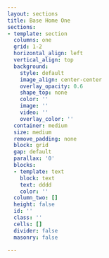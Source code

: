 ```yaml
---
layout: sections
title: Base Home One
sections:
- template: section
  columns: one
  grid: 1-2
  horizontal_align: left
  vertical_align: top
  background:
    style: default
    image_align: center-center
    overlay_opacity: 0.6
    shape_top: none
    color: ''
    image: ''
    video: ''
    overlay_color: ''
  container: medium
  size: medium
  remove_padding: none
  block: grid
  gap: default
  parallax: '0'
  blocks:
  - template: text
    block: text
    text: dddd
    color: ''
  column_two: []
  height: false
  id: ''
  class: ''
  cells: []
  divider: false
  masonry: false

---
```

